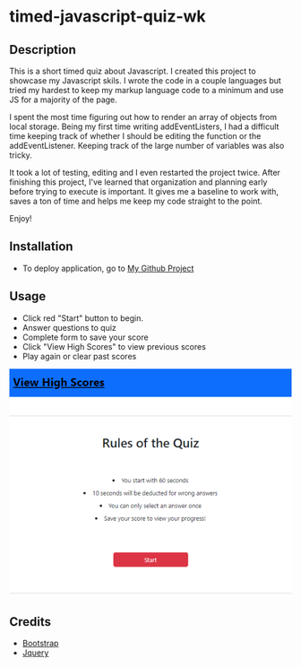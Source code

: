 # timed-javascript-quiz-wk

## Description

This is a short timed quiz about Javascript. I created this project to showcase my Javascript skils. I wrote the code in a couple languages but tried my hardest to keep my markup language code to a minimum and use JS for a majority of the page.

I spent the most time figuring out how to render an array of objects from local storage. Being my first time writing addEventListers, I had a difficult time keeping track of whether I should be editing the function or the addEventListener. Keeping track of the large number of variables was also tricky.

It took a lot of testing, editing and I even restarted the project twice. After finishing this project, I've learned that organization and planning early before trying to execute is important. It gives me a baseline to work with, saves a ton of time and helps me keep my code straight to the point.

Enjoy!

## Installation

 * To deploy application, go to [My Github Project](https://wiilki.github.io/timed-javascript-quiz-wk/)

## Usage

 * Click red "Start" button to begin.
 * Answer questions to quiz
 * Complete form to save your score
 * Click "View High Scores" to view previous scores
 * Play again or clear past scores

![Screenshot](assets/screenshot.png)

## Credits

* [Bootstrap](https://cdn.jsdelivr.net/npm/bootstrap@5.2.2/dist/css/bootstrap.min.css)
* [Jquery](https://code.jquery.com/jquery-3.5.1.min.js)
